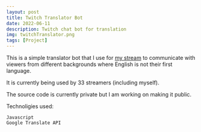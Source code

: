 ```yaml
---
layout: post
title: Twitch Translator Bot
date: 2022-06-11
description: Twitch chat bot for translation
img: twitchTranslator.png
tags: [Project]
---
```


This is a simple translator bot that I use for [my stream] to communicate with viewers from different backgrounds where English is not their first language.

It is currently being used by 33 streamers (including myself).

The source code is currently private but I am working on making it public.

Technoligies used:

```
Javascript
Google Translate API
```

[my stream]: https://www.twitch.tv/moh__t
